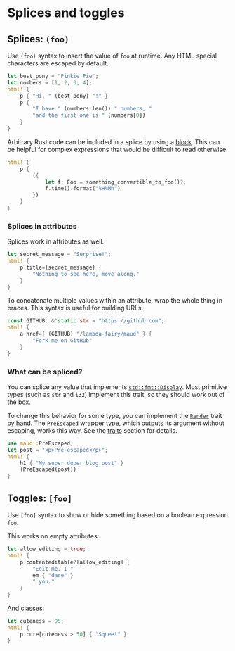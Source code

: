 # Splices and toggles

## Splices: `(foo)`

Use `(foo)` syntax to insert the value of `foo` at runtime. Any HTML special characters are escaped by default.

```rust
let best_pony = "Pinkie Pie";
let numbers = [1, 2, 3, 4];
html! {
    p { "Hi, " (best_pony) "!" }
    p {
        "I have " (numbers.len()) " numbers, "
        "and the first one is " (numbers[0])
    }
}
```

Arbitrary Rust code can be included in a splice by using a [block](https://doc.rust-lang.org/reference.html#block-expressions). This can be helpful for complex expressions that would be difficult to read otherwise.

```rust
html! {
    p {
        ({
            let f: Foo = something_convertible_to_foo()?;
            f.time().format("%H%Mh")
        })
    }
}
```

### Splices in attributes

Splices work in attributes as well.

```rust
let secret_message = "Surprise!";
html! {
    p title=(secret_message) {
        "Nothing to see here, move along."
    }
}
```

To concatenate multiple values within an attribute, wrap the whole thing in braces. This syntax is useful for building URLs.

```rust
const GITHUB: &'static str = "https://github.com";
html! {
    a href={ (GITHUB) "/lambda-fairy/maud" } {
        "Fork me on GitHub"
    }
}
```

### What can be spliced?

You can splice any value that implements [`std::fmt::Display`][Display]. Most primitive types (such as `str` and `i32`) implement this trait, so they should work out of the box.

To change this behavior for some type, you can implement the [`Render`][Render] trait by hand. The [`PreEscaped`][PreEscaped] wrapper type, which outputs its argument without escaping, works this way. See the [traits](render-trait.md) section for details.

```rust
use maud::PreEscaped;
let post = "<p>Pre-escaped</p>";
html! {
    h1 { "My super duper blog post" }
    (PreEscaped(post))
}
```

[Display]: http://doc.rust-lang.org/std/fmt/trait.Display.html
[Render]: https://docs.rs/maud/*/maud/trait.Render.html
[PreEscaped]: https://docs.rs/maud/*/maud/struct.PreEscaped.html

## Toggles: `[foo]`

Use `[foo]` syntax to show or hide something based on a boolean expression `foo`.

This works on empty attributes:

```rust
let allow_editing = true;
html! {
    p contenteditable?[allow_editing] {
        "Edit me, I "
        em { "dare" }
        " you."
    }
}
```

And classes:

```rust
let cuteness = 95;
html! {
    p.cute[cuteness > 50] { "Squee!" }
}
```
